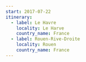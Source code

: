 ```yaml
---
start: 2017-07-22
itinerary:
  - label: Le Havre
    locality: Le Harve
    country_name: France
  - label: Rouen-Rive-Droite
    locality: Rouen
    country_name: France
---
```

